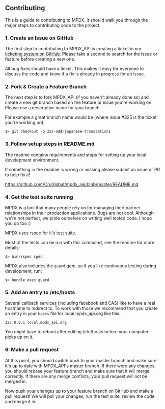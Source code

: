 ## Contributing

This is a guide to contributing to MPDX. It should walk you through the
major steps to contributing code to the project.

### 1. Create an Issue on GitHub

The first step to contributing to MPDX_API is creating a ticket in our
[ticketing system on GitHub](https://github.com/CruGlobal/mpdx_api/issues).
Please take a second to search for the issue or feature before creating a new one.

All bug fixes should have a ticket. This makes it easy for everyone
to discuss the code and know if a fix is already in progress for an issue.


### 2. Fork & Create a Feature Branch

The next step is to fork MPDX_API (if you haven't already done so) and
create a new git branch based on the feature or issue you're working on. Please
use a descriptive name for your branch.

For example a great branch name would be (where issue #325 is the ticket you're
working on):

    $> git checkout -b 325-add-japanese-translations


### 3. Follow setup steps in README.md

The readme contains requirements and steps for setting up your local development environment.

If something in the readme is wrong or missing please submit an issue or PR to help fix it!

https://github.com/CruGlobal/mpdx_api/blob/master/README.md


### 4. Get the test suite running

MPDX is a tool that many people rely on for managing their partner
relationships in their production applications. Bugs are not cool. Although we're not perfect,
we pride ourselves on writing well tested code. I hope you do too :)

MPDX uses rspec for it's test suite.

Most of the tests can be run with this command, see the readme for more details:

    $> bin/rspec spec

MPDX also includes the `guard` gem, so if you like continuous testing during development, run:

    $> bundle exec guard


### 5. Add an entry to /etc/hosts

Several callback services (including facebook and CAS) like to have a real hostname
to redirect to. To work with those we recommend that you create an entry in your `hosts`
file for local.mpdx_api.org like this:

`127.0.0.1 local.mpdx_api.org`

You might have to reboot after editing /etc/hosts before your computer picks up on it.


### 6. Make a pull request

At this point, you should switch back to your master branch and make sure it's
up to date with MPDX_API's master branch. If there were any changes, you
should rebase your feature branch and make sure that it will merge correctly. If
there are any merge conflicts, your pull request will not be merged in.

Now push your changes up to your feature branch on GitHub and make a pull request!
We will pull your changes, run the test suite, review the code and merge it in.


